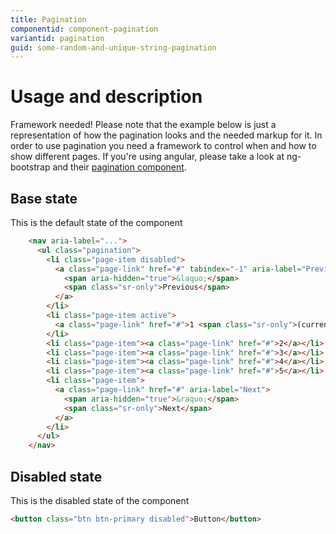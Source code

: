 ```yaml
---
title: Pagination
componentid: component-pagination
variantid: pagination
guid: some-random-and-unique-string-pagination
---
```

# Usage and description
Framework needed! Please note that the example below is just a representation of how the pagination looks and the needed markup for it. In order to use pagination you need a framework to control when and how to show different pages. If you're using angular, please take a look at ng-bootstrap and their [pagination component](https://ng-bootstrap.github.io/#/components/pagination/examples).

## Base state
This is the default state of the component
```html
    <nav aria-label="...">
      <ul class="pagination">
        <li class="page-item disabled">
          <a class="page-link" href="#" tabindex="-1" aria-label="Previous">
            <span aria-hidden="true">&laquo;</span>
            <span class="sr-only">Previous</span>
          </a>
        </li>
        <li class="page-item active">
          <a class="page-link" href="#">1 <span class="sr-only">(current)</span></a>
        </li>
        <li class="page-item"><a class="page-link" href="#">2</a></li>
        <li class="page-item"><a class="page-link" href="#">3</a></li>
        <li class="page-item"><a class="page-link" href="#">4</a></li>
        <li class="page-item"><a class="page-link" href="#">5</a></li>
        <li class="page-item">
          <a class="page-link" href="#" aria-label="Next">
            <span aria-hidden="true">&raquo;</span>
            <span class="sr-only">Next</span>
          </a>
        </li>
      </ul>
    </nav>
```

## Disabled state
This is the disabled state of the component
```html
<button class="btn btn-primary disabled">Button</button>
```